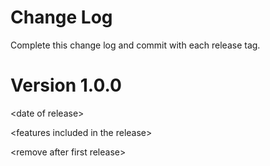 # Change Log

Complete this change log and commit with each release tag.
# Version 1.0.0

\<date of release\>

\<features included in the release\>

\<remove after first release\>